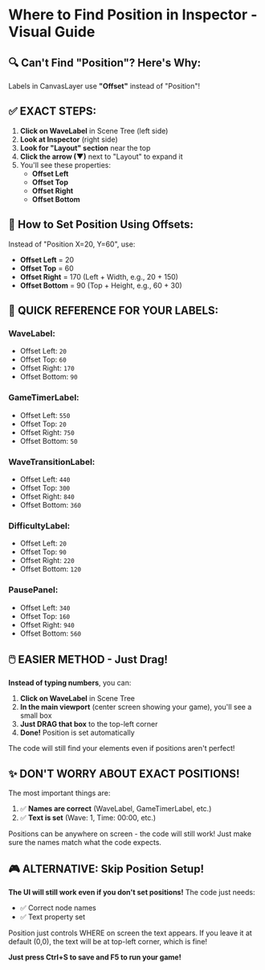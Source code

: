 # Where to Find Position in Inspector - Visual Guide

## 🔍 Can't Find "Position"? Here's Why:

Labels in CanvasLayer use **"Offset"** instead of "Position"!

## ✅ EXACT STEPS:

1. **Click on WaveLabel** in Scene Tree (left side)
2. **Look at Inspector** (right side)
3. **Look for "Layout" section** near the top
4. **Click the arrow (▼)** next to "Layout" to expand it
5. You'll see these properties:
   - **Offset Left**
   - **Offset Top**
   - **Offset Right**
   - **Offset Bottom**

## 📐 How to Set Position Using Offsets:

Instead of "Position X=20, Y=60", use:
- **Offset Left** = 20
- **Offset Top** = 60
- **Offset Right** = 170 (Left + Width, e.g., 20 + 150)
- **Offset Bottom** = 90 (Top + Height, e.g., 60 + 30)

## 🎯 QUICK REFERENCE FOR YOUR LABELS:

### WaveLabel:
- Offset Left: `20`
- Offset Top: `60`
- Offset Right: `170`
- Offset Bottom: `90`

### GameTimerLabel:
- Offset Left: `550`
- Offset Top: `20`
- Offset Right: `750`
- Offset Bottom: `50`

### WaveTransitionLabel:
- Offset Left: `440`
- Offset Top: `300`
- Offset Right: `840`
- Offset Bottom: `360`

### DifficultyLabel:
- Offset Left: `20`
- Offset Top: `90`
- Offset Right: `220`
- Offset Bottom: `120`

### PausePanel:
- Offset Left: `340`
- Offset Top: `160`
- Offset Right: `940`
- Offset Bottom: `560`

## 🖱️ EASIER METHOD - Just Drag!

**Instead of typing numbers**, you can:

1. **Click on WaveLabel** in Scene Tree
2. **In the main viewport** (center screen showing your game), you'll see a small box
3. **Just DRAG that box** to the top-left corner
4. **Done!** Position is set automatically

The code will still find your elements even if positions aren't perfect!

## ✨ DON'T WORRY ABOUT EXACT POSITIONS!

The most important things are:
1. ✅ **Names are correct** (WaveLabel, GameTimerLabel, etc.)
2. ✅ **Text is set** (Wave: 1, Time: 00:00, etc.)

Positions can be anywhere on screen - the code will still work! Just make sure the names match what the code expects.

## 🎮 ALTERNATIVE: Skip Position Setup!

**The UI will still work even if you don't set positions!** The code just needs:
- ✅ Correct node names
- ✅ Text property set

Position just controls WHERE on screen the text appears. If you leave it at default (0,0), the text will be at top-left corner, which is fine!

**Just press Ctrl+S to save and F5 to run your game!**
